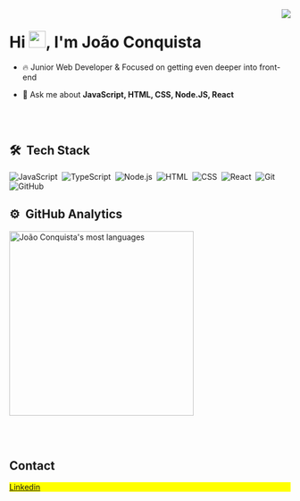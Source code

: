 <img align="right" src="https://raw.githubusercontent.com/gist/JaoConquista/2923007c8b7739826ecc930a9f4013bc/raw/3e41ac5dc7899f62996a81ac3e9f6b2223a485e6/githubcard.svg">

<h1 align="left">Hi <img src="https://raw.githubusercontent.com/kaueMarques/kaueMarques/master/hi.gif" height="30px">, I'm João Conquista</h1>

- 🔥 Junior Web Developer & Focused on getting even deeper into front-end
  

- 💬 Ask me about **JavaScript, HTML, CSS, Node.JS, React**


<br><br>

## 🛠 &nbsp;Tech Stack

![JavaScript](https://img.shields.io/badge/-JavaScript-05122A?style=flat&logo=javascript)&nbsp;
![TypeScript](https://img.shields.io/badge/-TypeScript-05122A?style=flat&logo=typescript)&nbsp;
![Node.js](https://img.shields.io/badge/-Node.js-05122A?style=flat&logo=node.js)&nbsp;
![HTML](https://img.shields.io/badge/-HTML-05122A?style=flat&logo=HTML5)&nbsp;
![CSS](https://img.shields.io/badge/-CSS-05122A?style=flat&logo=CSS3&logoColor=1572B6)&nbsp;
![React](https://img.shields.io/badge/-React-05122A?style=flat&logo=react)&nbsp;
![Git](https://img.shields.io/badge/-Git-05122A?style=flat&logo=git)&nbsp;
![GitHub](https://img.shields.io/badge/-GitHub-05122A?style=flat&logo=github)&nbsp;

## ⚙️ &nbsp;GitHub Analytics

<p align="left">
  <img width="330em" src="https://github-readme-stats.vercel.app/api/top-langs/?username=JaoConquista&layout=compact&theme=vision-friendly-dark" alt="João Conquista's most languages"/>
<!-- <img width="530em" src="https://github-readme-stats.vercel.app/api?username=JaoConquista&show_icons=true&theme=vision-friendly-dark" alt="João Conquista's stats"/> -->
</p>

<br><br>

## Contact

<p align="left" style="background:yellow">
<a href="https://www.linkedin.com/in/jo%C3%A3o-victor-conquista-97328017b/" target="_blank">
  Linkedin
</a>
</p>
